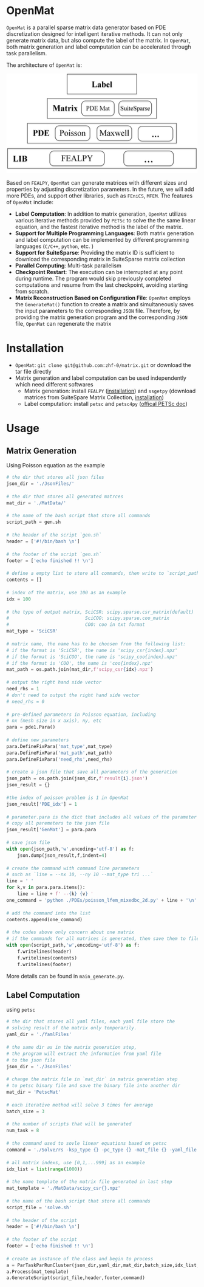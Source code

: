 # OpenMat

`OpenMat` is a parallel sparse matrix data generator based on PDE discretization designed for intelligent iterative methods. It can not only generate matrix data, but also compute the label of the matrix. In `OpenMat`, both matrix generation and label computation can be accelerated through task parallelism.

The architecture of `OpenMat` is:

![image](./doc/pic/arch.png)

Based on `FEALPY`, `OpenMat` can generate matrices with different sizes and properties by adjusting discretization parameters.  In the future, we will add more PDEs, and support other libraries, such as `FEniCS`, `MFEM`. The features of `OpenMat` include:

- **Label Computation**: In addition to matrix generation, `OpenMat` utilizes various iterative methods provided by `PETSc` to solve the the same linear equation, and the fastest iterative method is the label of the matrix.
- **Support for Multiple Programming Languages**: Both matrix generation and label computation can be implemented by different programming languages (`C/C++`, `python`, etc. )
-  **Support for SuiteSparse**: Providing the matrix ID is sufficient to download the corresponding matrix in SuiteSparse matrix collection
- **Parallel Computing**: Multi-task parallelism
- **Checkpoint Restart**: The execution can be interrupted at any point during runtime. The program would skip previously completed computations and resume from the last checkpoint, avoiding  starting from scratch.
- **Matrix Reconstruction Based on Configuration File**: `OpenMat` employs the `GenerateMat()` function to create a matrix and simultaneously saves the input parameters to the corresponding `JSON` file. Therefore, by providing the matrix generation program and the corresponding `JSON` file, `OpenMat` can regenerate the matrix



# Installation

- `OpenMat`: `git clone git@github.com:zhf-0/matrix.git` or download the tar file directly
- Matrix generation and label computation can be used independently which need different softwares
  - Matrix generation: install `FEALPY` ([installation](https://github.com/weihuayi/fealpy)) and `ssgetpy` (download matrices from SuiteSpare Matrix Collection,  [installation](https://github.com/drdarshan/ssgetpy))
  - Label computation: install `petsc` and `petsc4py` ([offical PETSc doc](https://petsc.org/release/install/install_tutorial/#configuration))

# Usage

## Matrix Generation

Using Poisson equation as the example

```python
# the dir that stores all json files 
json_dir = './JsonFiles/'

# the dir that stores all generated matrces
mat_dir = './MatData/'

# the name of the bash script that store all commands
script_path = gen.sh

# the header of the script `gen.sh`
header = ['#!/bin/bash \n']

# the footer of the script `gen.sh`
footer = ['echo finished !! \n']

# define a empty list to store all commands, then write to `script_path`
contents = []

# index of the matrix, use 100 as an example
idx = 100

# the type of output matrix, SciCSR: scipy.sparse.csr_matrix(default) 
#                            SciCOO: scipy.sparse.coo_matrix 
#                            COO: coo in txt format
mat_type = 'SciCSR'

# matrix name, the name has to be choosen from the following list:
# if the format is 'SciCSR', the name is 'scipy_csr{index}.npz'
# if the format is 'SciCOO', the name is 'scipy_coo{index}.npz'
# if the format is 'COO', the name is 'coo{index}.npz'
mat_path = os.path.join(mat_dir,f'scipy_csr{idx}.npz')

# output the right hand side vector
need_rhs = 1
# don't need to output the right hand side vector 
# need_rhs = 0

# pre-defined parameters in Poisson equation, including
# nx (mesh size in x axis), ny, etc
para = pde1.Para()

# define new parameters
para.DefineFixPara('mat_type',mat_type)
para.DefineFixPara('mat_path',mat_path)
para.DefineFixPara('need_rhs',need_rhs)

# create a json file that save all parameters of the generation
json_path = os.path.join(json_dir,f'result{i}.json')
json_result = {}

#the index of poisson problem is 1 in OpenMat
json_result['PDE_idx'] = 1 

# parameter.para is the dict that includes all values of the parameter 
# copy all paremeters to the json file
json_result['GenMat'] = para.para

# save json file 
with open(json_path,'w',encoding='utf-8') as f:
    json.dump(json_result,f,indent=4)

# create the command with command line parameters
# such as `line = --nx 10, --ny 10 --mat_type tri ...`
line = ' '
for k,v in para.para.items():
    line = line + f' --{k} {v} '     
one_command = 'python ./PDEs/poisson_lfem_mixedbc_2d.py' + line + '\n'

# add the command into the list 
contents.append(one_command)

# the codes above only concern about one matrix
# if the commands for all matrices is generated, then save them to file
with open(script_path,'w',encoding='utf-8') as f:
    f.writelines(header)
    f.writelines(contents)
    f.writelines(footer)
```

More details can be found in `main_generate.py`. 

## Label Computation

using `petsc`

```python
# the dir that stores all yaml files, each yaml file store the 
# solving result of the matrix only temporarily.  
yaml_dir = './YamlFiles'

# the same dir as in the matrix generation step,
# the program will extract the information from yaml file
# to the json file 
json_dir = './JsonFiles'

# change the matrix file in `mat_dir` in matrix generation step
# to petsc binary file and save the binary file into another dir
mat_dir = 'PetscMat'

# each iterative method will solve 3 times for average
batch_size = 3 

# the number of scripts that will be generated
num_task = 8

# the command used to sovle linear equations based on petsc
command = './Solve/rs -ksp_type {} -pc_type {} -mat_file {} -yaml_file {} \n'

# all matrix indexs, use [0,1,...999] as an example
idx_list = list(range(1000))

# the name template of the matrix file generated in last step
mat_template = './MatData/scipy_csr{}.npz'

# the name of the bash script that store all commands
script_file = 'solve.sh'

# the header of the script
header = ['#!/bin/bash \n']

# the footer of the script
footer = ['echo finished !! \n']

# create an instance of the class and begin to process
a = ParTaskParRunCluster(json_dir,yaml_dir,mat_dir,batch_size,idx_list,num_task)
a.Process(mat_template)
a.GenerateScript(script_file,header,footer,command)
```

